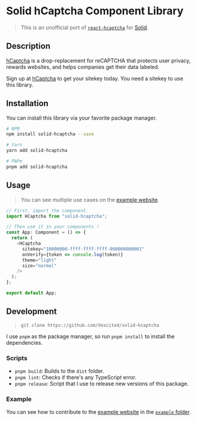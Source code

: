 # Solid hCaptcha Component Library

> This is an unofficial port of [`react-hcaptcha`](https://github.com/hCaptcha/react-hcaptcha) for [Solid](https://www.solidjs.com).

## Description

[hCaptcha](https://www.hcaptcha.com) is a drop-replacement for reCAPTCHA that protects user privacy, rewards websites, and helps companies get their data labeled.

Sign up at [hCaptcha](https://www.hcaptcha.com) to get your sitekey today. You need a sitekey to use this library.

## Installation

You can install this library via your favorite package manager.

```bash
# NPM
npm install solid-hcaptcha --save

# Yarn
yarn add solid-hcaptcha

# PNPm
pnpm add solid-hcaptcha
```

## Usage

> You can see multiple use cases on the [example website](https://vexcited.github.io/solid-hcaptcha).

```typescript
// First, import the component.
import HCaptcha from "solid-hcaptcha";

// Then use it in your components !
const App: Component = () => {
  return (
    <HCaptcha
      sitekey="10000000-ffff-ffff-ffff-000000000001"
      onVerify={token => console.log(token)}
      theme="light"
      size="normal"
    />
  );
};

export default App;
``` 

## Development

> `git clone https://github.com/Vexcited/solid-hcaptcha`

I use `pnpm` as the package manager, so run `pnpm install` to install the dependencies.

### Scripts

* `pnpm build`: Builds to the `dist` folder.
* `pnpm lint`: Checks if there's any TypeScript error.
* `pnpm release`: Script that I use to release new versions of this package.

### Example

You can see how to contribute to the [example website](https://vexcited.github.io/solid-hcaptcha) in the [`example` folder](./example/). 